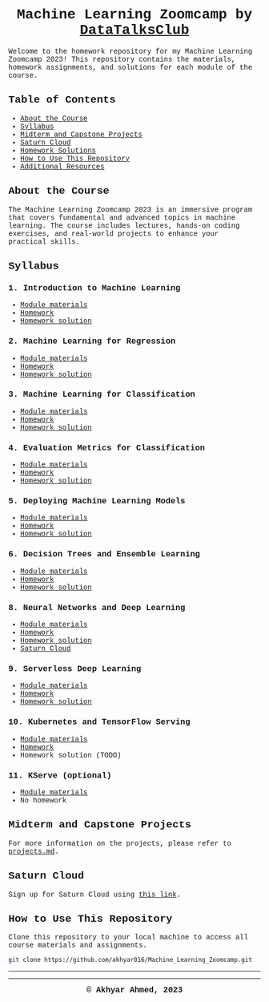 <h1 align="center">
    <font face="Courier New"> 
        Machine Learning Zoomcamp by <a href="https://github.com/DataTalksClub/machine-learning-zoomcamp/tree/master">DataTalksClub</a>
    </font>
</h1> 

<font face="Courier New">
Welcome to the homework repository for my Machine Learning Zoomcamp 2023! This repository contains the materials, homework assignments, and solutions for each module of the course.

## Table of Contents

- [About the Course](#about-the-course)
- [Syllabus](#syllabus)
- [Midterm and Capstone Projects](#midterm-and-capstone-projects)
- [Saturn Cloud](#saturn-cloud)
- [Homework Solutions](#homework-solutions)
- [How to Use This Repository](#how-to-use-this-repository)
- [Additional Resources](#additional-resources)

## About the Course

The Machine Learning Zoomcamp 2023 is an immersive program that covers fundamental and advanced topics in machine learning. The course includes lectures, hands-on coding exercises, and real-world projects to enhance your practical skills.

## Syllabus

### 1. Introduction to Machine Learning

- [Module materials](https://github.com/DataTalksClub/machine-learning-zoomcamp/tree/master/01-intro)
- [Homework](https://github.com/akhyar016/Machine_Learning_Zoomcamp/blob/main/week-1/homework.md)
- [Homework solution](https://github.com/akhyar016/Machine_Learning_Zoomcamp/blob/main/week-1/ML_Zoomcamp_wk_1.ipynb)

### 2. Machine Learning for Regression

- [Module materials](https://github.com/DataTalksClub/machine-learning-zoomcamp/tree/master/02-regression)
- [Homework](https://github.com/akhyar016/Machine_Learning_Zoomcamp/blob/main/week-2/homework.md)
- [Homework solution](https://github.com/akhyar016/Machine_Learning_Zoomcamp/blob/main/week-2/ML_Zoomcamp_wk_2.ipynb)

### 3. Machine Learning for Classification

- [Module materials](https://github.com/DataTalksClub/machine-learning-zoomcamp/tree/master/03-classification)
- [Homework](https://github.com/akhyar016/Machine_Learning_Zoomcamp/blob/main/week-3/homework.md)
- [Homework solution](https://github.com/akhyar016/Machine_Learning_Zoomcamp/blob/main/week-3/ML_Zoomcamp_wk_3.ipynb)

### 4. Evaluation Metrics for Classification

- [Module materials](https://github.com/DataTalksClub/machine-learning-zoomcamp/tree/master/04-evaluation)
- [Homework](https://github.com/akhyar016/Machine_Learning_Zoomcamp/blob/main/week-4/homework.md)
- [Homework solution](https://github.com/akhyar016/Machine_Learning_Zoomcamp/blob/main/week-4/MLZoomcamp_wk_4.ipynb)

### 5. Deploying Machine Learning Models

- [Module materials](https://github.com/DataTalksClub/machine-learning-zoomcamp/tree/master/05-deployment)
- [Homework](https://github.com/akhyar016/Machine_Learning_Zoomcamp/blob/main/week-5/homework.md)
- [Homework solution](https://github.com/akhyar016/Machine_Learning_Zoomcamp/tree/main/week-5)

### 6. Decision Trees and Ensemble Learning

- [Module materials](https://github.com/DataTalksClub/machine-learning-zoomcamp/tree/master/06-trees)
- [Homework](https://github.com/akhyar016/Machine_Learning_Zoomcamp/blob/main/week-6/homework.md)
- [Homework solution](https://github.com/akhyar016/Machine_Learning_Zoomcamp/blob/main/week-6/ML_Zoomcamp_wk_6.ipynb)

### 8. Neural Networks and Deep Learning

- [Module materials](https://github.com/DataTalksClub/machine-learning-zoomcamp/tree/master/08-deep-learning)
- [Homework](https://github.com/akhyar016/Machine_Learning_Zoomcamp/blob/main/week-8/homework.md)
- [Homework solution](https://github.com/akhyar016/Machine_Learning_Zoomcamp/blob/main/week-8/ML_Zoomcamp_wk_8.ipynb)
- [Saturn Cloud](#saturn-cloud)

### 9. Serverless Deep Learning

- [Module materials](https://github.com/DataTalksClub/machine-learning-zoomcamp/tree/master/09-serverless)
- [Homework](https://github.com/akhyar016/Machine_Learning_Zoomcamp/blob/main/week-9/homework.md)
- [Homework solution](https://github.com/akhyar-ahmed/Machine_Learning_Zoomcamp/tree/main/week-9)

### 10. Kubernetes and TensorFlow Serving

- [Module materials](lhttps://github.com/DataTalksClub/machine-learning-zoomcamp/tree/master/10-kubernetes)
- [Homework](link-to-homework)
- Homework solution (TODO)

### 11. KServe (optional)

- [Module materials](https://github.com/DataTalksClub/machine-learning-zoomcamp/tree/master/11-kserve)
- No homework

## Midterm and Capstone Projects

For more information on the projects, please refer to [projects.md](https://github.com/akhyar016/Machine_Learning_Zoomcamp/tree/main/mid-term).

## Saturn Cloud

Sign up for Saturn Cloud using [this link](https://bit.ly/saturn-mlzoomcamp).

## How to Use This Repository

Clone this repository to your local machine to access all course materials and assignments.

```bash
git clone https://github.com/akhyar016/Machine_Learning_Zoomcamp.git
```

</font>

---
---
<footer>
<p align="center">
<font face="Courier New" size="3"><b>&copy; Akhyar Ahmed, 2023</b></font>
</p>
</footer>